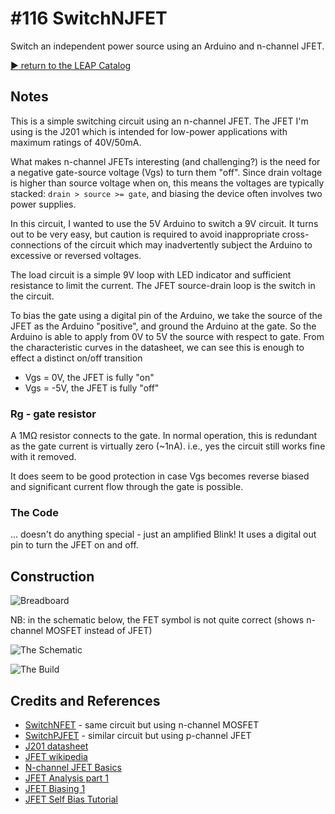 # #116 SwitchNJFET

Switch an independent power source using an Arduino and n-channel JFET.


[:arrow_forward: return to the LEAP Catalog](https://leap.tardate.com)

## Notes

This is a simple switching circuit using an n-channel JFET.
The JFET I'm using is the J201 which is intended for low-power applications with maximum ratings of 40V/50mA.

What makes n-channel JFETs interesting (and challenging?) is the need for a negative gate-source voltage (Vgs) to turn them "off".
Since drain voltage is higher than source voltage when on,
this means the voltages are typically stacked: `drain > source >= gate`,
and biasing the device often involves two power supplies.

In this circuit, I wanted to use the 5V Arduino to switch a 9V circuit.
It turns out to be very easy, but caution is required to avoid inappropriate cross-connections of the circuit
which may inadvertently subject the Arduino to excessive or reversed voltages.

The load circuit is a simple 9V loop with LED indicator and sufficient resistance to limit the current.
The JFET source-drain loop is the switch in the circuit.

To bias the gate using a digital pin of the Arduino, we take the source of the JFET as the Arduino "positive",
and ground the Arduino at the gate.
So the Arduino is able to apply from 0V to 5V the source with respect to gate.
From the characteristic curves in the datasheet, we can see this is enough to effect a distinct on/off transition
* Vgs = 0V, the JFET is fully "on"
* Vgs = -5V, the JFET is fully "off"

### Rg - gate resistor
A 1MΩ resistor connects to the gate. In normal operation, this is redundant as the gate current is virtually zero (~1nA).
i.e., yes the circuit still works fine with it removed.

It does seem to be good protection in case Vgs becomes reverse biased and significant current flow through the gate is possible.

### The Code
... doesn't do anything special - just an amplified Blink! It uses a digital out pin to turn the JFET on and off.

## Construction

![Breadboard](./assets/SwitchNJFET_bb.jpg?raw=true)

NB: in the schematic below, the FET symbol is not quite correct (shows n-channel MOSFET instead of JFET)

![The Schematic](./assets/SwitchNJFET_schematic.jpg?raw=true)

![The Build](./assets/SwitchNJFET_build.jpg?raw=true)

## Credits and References
* [SwitchNFET](../SwitchNFET) - same circuit but using n-channel MOSFET
* [SwitchPJFET](../SwitchPJFET) - similar circuit but using p-channel JFET
* [J201 datasheet](https://www.futurlec.com/Transistors/J201.shtml)
* [JFET wikipedia](http://en.wikipedia.org/wiki/JFET)
* [N-channel JFET Basics](http://www.learningaboutelectronics.com/Articles/N-channel-JFET)
* [JFET Analysis part 1](https://www.youtube.com/watch?v=ptwJkh_IgVs)
* [JFET Biasing 1](https://www.youtube.com/watch?v=zlW-gm62WBo)
* [JFET Self Bias Tutorial](http://www.electronicstutorialsblog.com/2012/03/22/jfet-junction-field-effect-transistor-self-bias-tutorial/)
